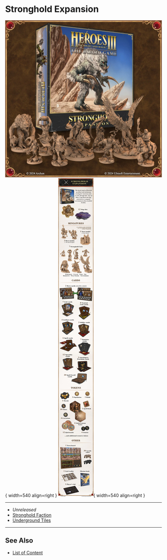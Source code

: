 # Stronghold Expansion

![Stronghold Expansion Box](../assets/content-stronghold_expansion-box.webp){ width=540 align=right }
![Stronghold Expansion Inside](../assets/content-stronghold_expansion-inside.webp){ width=540 align=right }
___
- *Unreleased*
- [Stronghold Faction](../towns/stronghold.md)
- [Underground Tiles](../tiles.md#underground)
___


## See Also

- [List of Content](index.md)
